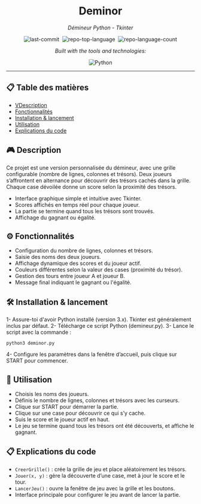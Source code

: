 <div align="center" class="text-center">
  <h1>Deminor</h1>

  <p><em>Démineur Python - Tkinter</em></p>
  <img alt="last-commit" src="https://img.shields.io/github/last-commit/socallmebertille/Deminor?style=flat&amp;logo=git&amp;logoColor=white&amp;color=0080ff" class="inline-block mx-1" style="margin: 0px 2px;">
  <img alt="repo-top-language" src="https://img.shields.io/github/languages/top/socallmebertille/Deminor?style=flat&amp;color=0080ff" class="inline-block mx-1" style="margin: 0px 2px;">
  <img alt="repo-language-count" src="https://img.shields.io/github/languages/count/socallmebertille/Deminor?style=flat&amp;color=0080ff" class="inline-block mx-1" style="margin: 0px 2px;">
  <p><em>Built with the tools and technologies:</em></p>
  <img alt="Python" src="https://img.shields.io/badge/Python-fdfd66.svg?style=flat&amp;logo=Python&amp;logoColor=Blue" class="inline-block mx-1" style="margin: 0px 2px;">
</div>

---

## 📋 Table des matières

- [VDescription](#-description)
- [Fonctionnalités](#-fonctionnalités)
- [Installation & lancement](#-installation-&-lancement)
- [Utilisation](#-utilisation)
- [Explications du code](#-explications-du-code)

## 🎮 Description

Ce projet est une version personnalisée du démineur, avec une grille configurable (nombre de lignes, colonnes et trésors).
Deux joueurs s’affrontent en alternance pour découvrir des trésors cachés dans la grille. Chaque case dévoilée donne un score selon la proximité des trésors.
- Interface graphique simple et intuitive avec Tkinter.
- Scores affichés en temps réel pour chaque joueur.
- La partie se termine quand tous les trésors sont trouvés.
- Affichage du gagnant ou égalité.

## ⚙️ Fonctionnalités

- Configuration du nombre de lignes, colonnes et trésors.
- Saisie des noms des deux joueurs.
- Affichage dynamique des scores et du joueur actif.
- Couleurs différentes selon la valeur des cases (proximité du trésor).
- Gestion des tours entre joueur A et joueur B.
- Message final indiquant le gagnant ou l'égalité.

## 🛠️ Installation & lancement

1- Assure-toi d'avoir Python installé (version 3.x). Tkinter est généralement inclus par défaut.
2- Télécharge ce script Python (demineur.py).
3- Lance le script avec la commande :

```
python3 deminor.py
```
4- Configure les paramètres dans la fenêtre d’accueil, puis clique sur START pour commencer.

## 📐 Utilisation

- Choisis les noms des joueurs.
- Définis le nombre de lignes, colonnes et trésors avec les curseurs.
- Clique sur START pour démarrer la partie.
- Clique sur une case pour découvrir ce qui s’y cache.
- Suis le score et le joueur actif en haut.
- Le jeu se termine quand tous les trésors ont été découverts, et affiche le gagnant.

## 📋 Explications du code

- `CreerGrille()` : crée la grille de jeu et place aléatoirement les trésors.
- `Jouer(x, y)` : gère la découverte d’une case, met à jour le score et le tour.
- `LancerJeu()` : ouvre la fenêtre de jeu avec la grille et les boutons.
- Interface principale pour configurer le jeu avant de lancer la partie.

